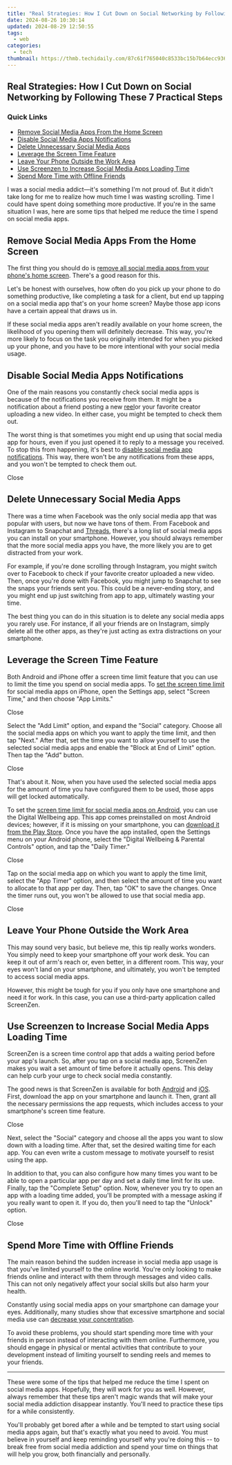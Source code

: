 ```yaml
---
title: "Real Strategies: How I Cut Down on Social Networking by Following These 7 Practical Steps"
date: 2024-08-26 10:30:14
updated: 2024-08-29 12:50:55
tags:
  - web
categories:
  - tech
thumbnail: https://thmb.techidaily.com/87c61f765040c8533bc15b7b64ecc936c1a1ca311366f831bc1f4f0913b3fbac.jpg
---
```


## Real Strategies: How I Cut Down on Social Networking by Following These 7 Practical Steps

### Quick Links

* [Remove Social Media Apps From the Home Screen](https://youtube-lab.techidaily.com/rinciples-of-filming-inspirational-daily-living-documentaries-for-2024/)
* [Disable Social Media Apps Notifications](https://printer-issues.techidaily.com/printer-linked-in-seconds/)
* [Delete Unnecessary Social Media Apps](https://activate-lock.techidaily.com/in-2024-how-to-unlock-apple-id-activation-lock-from-iphone-7-by-drfone-ios/)
* [Leverage the Screen Time Feature](https://instagram-videos.techidaily.com/from-concept-to-completion-a-stories-polling-handbook/)
* [Leave Your Phone Outside the Work Area](https://tiktok-clips.techidaily.com/narrowing-focus-mac-techniques-for-snapchat-videos/)
* [Use Screenzen to Increase Social Media Apps Loading Time](https://fox-links.techidaily.com/brand-collaboration-for-youtube-for-2024/)
* [Spend More Time with Offline Friends](https://extra-information.techidaily.com/seamless-integration-turning-audio-into-written-format-in-ms-word/)

 I was a social media addict—it's something I'm not proud of. But it didn't take long for me to realize how much time I was wasting scrolling. Time I could have spent doing something more productive. If you're in the same situation I was, here are some tips that helped me reduce the time I spend on social media apps.

##  Remove Social Media Apps From the Home Screen

 The first thing you should do is [remove all social media apps from your phone's home screen](https://win-blog.techidaily.com/assassins-creed-odyssey-no-more-pc-disruptions-a-step-by-step-fix/). There's a good reason for this.

 Let's be honest with ourselves, how often do you pick up your phone to do something productive, like completing a task for a client, but end up tapping on a social media app that's on your home screen? Maybe those app icons have a certain appeal that draws us in.

 If these social media apps aren't readily available on your home screen, the likelihood of you opening them will definitely decrease. This way, you're more likely to focus on the task you originally intended for when you picked up your phone, and you have to be more intentional with your social media usage.

##  Disable Social Media Apps Notifications

 One of the main reasons you constantly check social media apps is because of the notifications you receive from them. It might be a notification about a friend posting a new [reel](https://app-tips.techidaily.com/comprehensive-itunes-backup-strategies-learn-the-best-techniques-for-protection/)or your favorite creator uploading a new video. In either case, you might be tempted to check them out.

 The worst thing is that sometimes you might end up using that social media app for hours, even if you just opened it to reply to a message you received. To stop this from happening, it's best to [disable social media app notifications](https://fox-glue.techidaily.com/updated-tips-on-how-skip-edgenuity-videos/). This way, there won't be any notifications from these apps, and you won't be tempted to check them out.

Close 

##  Delete Unnecessary Social Media Apps

 There was a time when Facebook was the only social media app that was popular with users, but now we have tons of them. From Facebook and Instagram to Snapchat and [Threads](https://tech-haven.techidaily.com/how-many-characters-can-you-enter-into-chatgpt-and-what-are-the-workarounds/), there's a long list of social media apps you can install on your smartphone. However, you should always remember that the more social media apps you have, the more likely you are to get distracted from your work.

 For example, if you're done scrolling through Instagram, you might switch over to Facebook to check if your favorite creator uploaded a new video. Then, once you're done with Facebook, you might jump to Snapchat to see the snaps your friends sent you. This could be a never-ending story, and you might end up just switching from app to app, ultimately wasting your time.

 The best thing you can do in this situation is to delete any social media apps you rarely use. For instance, if all your friends are on Instagram, simply delete all the other apps, as they're just acting as extra distractions on your smartphone.

##  Leverage the Screen Time Feature

 Both Android and iPhone offer a screen time limit feature that you can use to limit the time you spend on social media apps. To [set the screen time limit](https://extra-resources.techidaily.com/top-10-photo-grid-apps-to-make-your-pictures-stand-out/) for social media apps on iPhone, open the Settings app, select "Screen Time," and then choose "App Limits."

Close 

 Select the "Add Limit" option, and expand the "Social" category. Choose all the social media apps on which you want to apply the time limit, and then tap "Next." After that, set the time you want to allow yourself to use the selected social media apps and enable the "Block at End of Limit" option. Then tap the "Add" button.

Close 

 That's about it. Now, when you have used the selected social media apps for the amount of time you have configured them to be used, those apps will get locked automatically.

 To set the [screen time limit for social media apps on Android](https://eaxpv-info.techidaily.com/updated-how-to-increase-youtube-traffic-by-a-million-safely-done-for-2024/), you can use the Digital Wellbeing app. This app comes preinstalled on most Android devices; however, if it is missing on your smartphone, you can [download it from the Play Store](https://www.anrdoezrs.net/links/3607085/type/dlg/sid/UUhtgUeUpU2003880/https://play.google.com/store/apps/details?id=com.google.android.apps.wellbeing&hl=en%5FIN). Once you have the app installed, open the Settings menu on your Android phone, select the "Digital Wellbeing & Parental Controls" option, and tap the "Daily Timer."

Close 

 Tap on the social media app on which you want to apply the time limit, select the "App Timer" option, and then select the amount of time you want to allocate to that app per day. Then, tap "OK" to save the changes. Once the timer runs out, you won't be allowed to use that social media app.

Close 

##  Leave Your Phone Outside the Work Area

 This may sound very basic, but believe me, this tip really works wonders. You simply need to keep your smartphone off your work desk. You can keep it out of arm's reach or, even better, in a different room. This way, your eyes won't land on your smartphone, and ultimately, you won't be tempted to access social media apps.

 However, this might be tough for you if you only have one smartphone and need it for work. In this case, you can use a third-party application called ScreenZen.

##  Use Screenzen to Increase Social Media Apps Loading Time

 ScreenZen is a screen time control app that adds a waiting period before your app's launch. So, after you tap on a social media app, ScreenZen makes you wait a set amount of time before it actually opens. This delay can help curb your urge to check social media constantly.

 The good news is that ScreenZen is available for both [Android](https://www.anrdoezrs.net/links/3607085/type/dlg/sid/UUhtgUeUpU2003880/https://play.google.com/store/apps/details?id=com.screenzen&hl=en) and [iOS](https://apps.apple.com/us/app/screenzen-screen-time-control/id1541027222). First, download the app on your smartphone and launch it. Then, grant all the necessary permissions the app requests, which includes access to your smartphone's screen time feature.

Close 

 Next, select the "Social" category and choose all the apps you want to slow down with a loading time. After that, set the desired waiting time for each app. You can even write a custom message to motivate yourself to resist using the app.

 In addition to that, you can also configure how many times you want to be able to open a particular app per day and set a daily time limit for its use. Finally, tap the "Complete Setup" option. Now, whenever you try to open an app with a loading time added, you'll be prompted with a message asking if you really want to open it. If you do, then you'll need to tap the "Unlock" option.

Close 

##  Spend More Time with Offline Friends

 The main reason behind the sudden increase in social media app usage is that you've limited yourself to the online world. You're only looking to make friends online and interact with them through messages and video calls. This can not only negatively affect your social skills but also harm your health.

 Constantly using social media apps on your smartphone can damage your eyes. Additionally, many studies show that excessive smartphone and social media use can [decrease your concentration](https://www.ncbi.nlm.nih.gov/pmc/articles/PMC8204720/).

 To avoid these problems, you should start spending more time with your friends in person instead of interacting with them online. Furthermore, you should engage in physical or mental activities that contribute to your development instead of limiting yourself to sending reels and memes to your friends.

---

 These were some of the tips that helped me reduce the time I spent on social media apps. Hopefully, they will work for you as well. However, always remember that these tips aren't magic wands that will make your social media addiction disappear instantly. You'll need to practice these tips for a while consistently.

 You'll probably get bored after a while and be tempted to start using social media apps again, but that's exactly what you need to avoid. You must believe in yourself and keep reminding yourself why you're doing this -- to break free from social media addiction and spend your time on things that will help you grow, both financially and personally.

<ins class="adsbygoogle"
     style="display:block"
     data-ad-format="autorelaxed"
     data-ad-client="ca-pub-7571918770474297"
     data-ad-slot="1223367746"></ins>



<ins class="adsbygoogle"
     style="display:block"
     data-ad-client="ca-pub-7571918770474297"
     data-ad-slot="8358498916"
     data-ad-format="auto"
     data-full-width-responsive="true"></ins>

